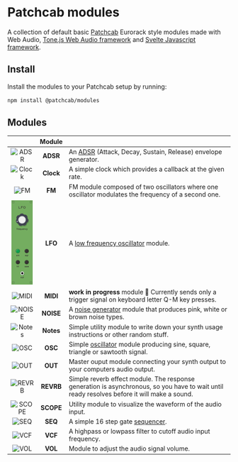 # Patchcab modules

A collection of default basic [Patchcab](https://github.com/spectrome/patchcab) Eurorack style modules made with Web Audio, [Tone.js Web Audio framework](https://github.com/Tonejs/Tone.js/) and [Svelte Javascript framework](https://github.com/sveltejs/svelte).

## Install

Install the modules to your Patchcab setup by running:

```bash
npm install @patchcab/modules
```

## Modules

|                                                                                                                                       |  Module   |                                                                                                                                             |
| :-----------------------------------------------------------------------------------------------------------------------------------: | :-------: | ------------------------------------------------------------------------------------------------------------------------------------------- |
|  <img src="https://raw.githubusercontent.com/spectrome/patchcab/main/modules/modules/adsr.png" alt="ADSR" width="48" height="190" />  | **ADSR**  | An [ADSR](<https://en.wikipedia.org/wiki/Envelope_(music)#ADSR>) (Attack, Decay, Sustain, Release) envelope generator.                      |
| <img src="https://raw.githubusercontent.com/spectrome/patchcab/main/modules/modules/clock.png" alt="Clock" width="48" height="190" /> | **Clock** | A simple clock which provides a callback at the given rate.                                                                                 |
|    <img src="https://raw.githubusercontent.com/spectrome/patchcab/main/modules/modules/fm.png" alt="FM" width="48" height="190" />    |  **FM**   | FM module composed of two oscillators where one oscillator modulates the frequency of a second one.                                         |
|   <img src="https://raw.githubusercontent.com/spectrome/patchcab/main/modules/modules/lfo.png" alt="LFO" width="48" height="190" />   |  **LFO**  | A [low frequency oscillator](https://en.wikipedia.org/wiki/Low-frequency_oscillation) module.                                               |
|  <img src="https://raw.githubusercontent.com/spectrome/patchcab/main/modules/modules/midi.png" alt="MIDI" width="48" height="190" />  | **MIDI**  | **work in progress** module 😬 Currently sends only a trigger signal on keyboard letter Q-M key presses.                                    |
| <img src="https://raw.githubusercontent.com/spectrome/patchcab/main/modules/modules/noise.png" alt="NOISE" width="48" height="190" /> | **NOISE** | A [noise generator](https://en.wikipedia.org/wiki/Noise_generator) module that produces pink, white or brown noise types.                   |
| <img src="https://raw.githubusercontent.com/spectrome/patchcab/main/modules/modules/notes.png" alt="Notes" width="96" height="190" /> | **Notes** | Simple utility module to write down your synth usage instructions or other random stuff.                                                    |
|   <img src="https://raw.githubusercontent.com/spectrome/patchcab/main/modules/modules/osc.png" alt="OSC" width="48" height="190" />   |  **OSC**  | Simple [oscillator](https://en.wikipedia.org/wiki/Electronic_oscillator) module producing sine, square, triangle or sawtooth signal.        |
|   <img src="https://raw.githubusercontent.com/spectrome/patchcab/main/modules/modules/out.png" alt="OUT" width="48" height="190" />   |  **OUT**  | Master ouput module connecting your synth output to your computers audio output.                                                            |
| <img src="https://raw.githubusercontent.com/spectrome/patchcab/main/modules/modules/revrb.png" alt="REVRB" width="48" height="190" /> | **REVRB** | Simple reverb effect module. The response generation is asynchronous, so you have to wait until ready resolves before it will make a sound. |
| <img src="https://raw.githubusercontent.com/spectrome/patchcab/main/modules/modules/scope.png" alt="SCOPE" width="96" height="190" /> | **SCOPE** | Utility module to visualize the waveform of the audio input.                                                                                |
|  <img src="https://raw.githubusercontent.com/spectrome/patchcab/main/modules/modules/seq.png" alt="SEQ" width="256" height="190" />   |  **SEQ**  | A simple 16 step gate [sequencer](https://en.wikipedia.org/wiki/Music_sequencer).                                                           |
|   <img src="https://raw.githubusercontent.com/spectrome/patchcab/main/modules/modules/vcf.png" alt="VCF" width="48" height="190" />   |  **VCF**  | A highpass or lowpass filter to cutoff audio input frequency.                                                                               |
|   <img src="https://raw.githubusercontent.com/spectrome/patchcab/main/modules/modules/vol.png" alt="VOL" width="48" height="190" />   |  **VOL**  | Module to adjust the audio signal volume.                                                                                                   |
